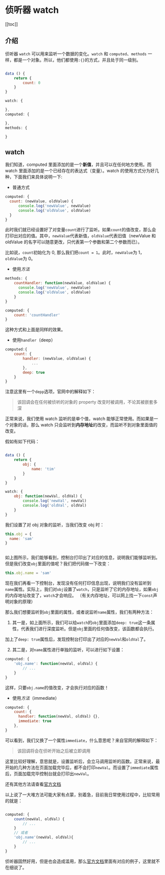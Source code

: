 # 侦听器 watch

[[toc]]

## 介绍

侦听器 `watch` 可以用来监听一个数据的变化。`watch` 和 `computed`、`methods` 一样，都是一个对象。所以，他们都使用`:{}`的方式，并且处于同一级别。

```js

data () {
    return {
        count: 0
    }
}

watch: {

},
computed: {

},
methods: {

}
```

## watch

我们知道，computed 里面添加的是一个**新值**，并且可以在任何地方使用。而 watch 里面添加的是一个已经存在的表达式（变量）。watch 的使用方式分为好几种，下面我们来具体说明一下:

- 普通方式

```js
computed: {
  count: (newValue, oldValue) {
      console.log('newValue', newValue)
      console.log('oldValue', oldValue)
  }
}
```

此时我们就已经设置好了对变量`count`进行了监听。如果`count`的值改变，那么会打印出对应的值。其中，`newValue`代表新值，`oldValue`代表旧值（newValue 和 oldValue 的名字可以随意更改，只代表第一个参数和第二个参数而已）。

比如说，`count`初始化为 0, 那么我们把`count = 1`。此时，`newValue`为 1，`oldValue`为 0。

- 使用*方法*

```js
methods: {
    countHandler: function(newValue, oldValue) {
      console.log('newValue', newValue)
      console.log('oldValue', oldValue)
    }
}

computed: {
    count: 'countHandler'
}
```

这种方式和上面是同样的效果。

- 使用`handler`（deep）

```js
computed:{
    count: {
        handler: (newValue, oldValue) {
            ...
        },
        deep: true
    }
}
```

注意这里有一个`depp`选项，官网中的解释如下：

> 该回调会在任何被侦听的对象的 property 改变时被调用，不论其被嵌套多深

正常来说，我们使用 watch 监听的是单个值，watch 能够正常使用。而如果是一个对象的话，那么 watch 只会监听到**内存地址**的改变，而监听不到对象里面值的改变。

假如有如下代码：

```js

data () {
    return {
        obj: {
            name: 'tim'
        }
    }
}

watch: {
    obj: function(newVal, oldVal) {
        console.log('newVal', newVal)
        console.log('oldVal', oldVal)
    }
}
```

我们设置了对 obj 对象的监听，当我们改变 obj 时：

```js
this.obj = {
  name: 'sam'
}
```

<img :src="$withBase('/computed-1.png')" />

如上图所示，我们能够看到，控制台打印出了对应的信息，说明我们能够监听到。但是我们改变`obj`里面的值呢？我们把代码做一下改变：

```js
this.obj.name = 'sam'
```

现在我们再看一下控制台，发现没有任何打印信息出现，说明我们没有监听到`name`属性。实际上，我们对`obj`设置了`watch`，只是监听了它的内存地址，如果`obj`的内存地址改变了，`watch`才会响应。
（有关内存地址，可以网上找一下`const`声明对象的原理）

那么我们想要监听到`obj`里面的属性，或者说监听`name`属性，我们有两种方法：

1. 其一是，如上面所示，我们可以给`watch`的`obj`里面添加`deep: true`这一条属性，代表我们进行深度监听。但是`obj`里面的任何值改变，该函数都会执行。

加上了`deep: true`属性后，发现控制台打印出了对应的`newVal`和`oldVal`了。

2.  其二是，对`name`属性进行单独的监听，可以进行如下设置：

```js
computed: {
    'obj.name': function(newVal, oldVal) {
        // ...
    }
}
```

这样，只要`obj.name`的值改变，才会执行对应的函数！

- 使用*方法*（immediate）

```js
computed: {
    count: {
      handler: function(newVal, oldVal) {},
      immediate: true
    },
}
```

可以看到，我们又换了一个属性`immediate`，什么意思呢？来自官网的解释如下：

> 该回调将会在侦听开始之后被立即调用

这里比较好理解，意思就是，设置监听后，会立马调用监听的函数。正常来说，最开始的几种方法在页面加载完毕后，都不会打印`newVal`。而设置了`immediate`属性后，页面加载完毕控制台就会打印出`newVal`。

还有其他方法请查看[官方文档](https://cn.vuejs.org/v2/api/#watch)

以上说了一大堆方法可能大家有点蒙，别着急，目前我日常使用过程中，比较常用的就是：

```js

computed: {
    count(newVal, oldVal) {
        // ...
    }
    // 或者
    'obj.name'(newVal, oldVal){
        // ...
    }
}
```

侦听器固然好用，但是也会造成滥用，那么[官方文档](https://cn.vuejs.org/v2/guide/computed.html#%E8%AE%A1%E7%AE%97%E5%B1%9E%E6%80%A7-vs-%E4%BE%A6%E5%90%AC%E5%B1%9E%E6%80%A7)里面有对应的例子，这里就不在细说了。
